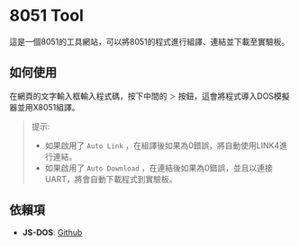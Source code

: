 # 8051 Tool

這是一個8051的工具網站，可以將8051的程式進行組譯、連結並下載至實驗板。

## 如何使用
在網頁的文字輸入框輸入程式碼，按下中間的 `＞` 按鈕，這會將程式導入DOS模擬器並用X8051組譯。

> 提示:
> - 如果啟用了 `Auto Link` ，在組譯後如果為0錯誤，將自動使用LINK4進行連結。
> - 如果啟用了 `Auto Download` ，在連結後如果為0錯誤，並且以連接UART，將會自動下載程式到實驗板。

## 依賴項
- **JS-DOS**: [Github](https://js-dos.com/)
